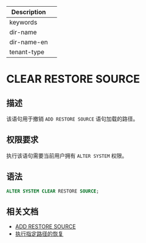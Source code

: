 | Description   |                 |
|---------------|-----------------|
| keywords      |                 |
| dir-name      |                 |
| dir-name-en   |                 |
| tenant-type   |                 |

# CLEAR RESTORE SOURCE

## 描述

该语句用于撤销 `ADD RESTORE SOURCE` 语句加载的路径。

## 权限要求

执行该语句需要当前用户拥有 `ALTER SYSTEM` 权限。

## 语法

```sql
ALTER SYSTEM CLEAR RESTORE SOURCE;
```

## 相关文档

* [ADD RESTORE SOURCE](120.add-restore-source.md)
* [执行指定路径的恢复](../../../../../600.manage/600.backup-and-recovery/600.restore-data/260.initiate-the-specified-path-restore.md)
